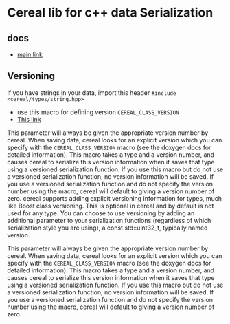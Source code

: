 # Cereal lib for c++ data Serialization

## docs
- [main link](https://uscilab.github.io/cereal) 

## Versioning
If you have strings in your data, import this header `#include <cereal/types/string.hpp>`

- use this macro for defining version 
  `CEREAL_CLASS_VERSION`
- [This link](https://uscilab.github.io/cereal/serialization_functions.html#versioning) 

This parameter will always be given the appropriate version number by cereal. When saving data, cereal looks for an explicit version which you can specify with the `CEREAL_CLASS_VERSION` macro (see the doxygen docs for detailed information). This macro takes a type and a version number, and causes cereal to serialize this version information when it saves that type using a versioned serialization function. If you use this macro but do not use a versioned serialization function, no version information will be saved. If you use a versioned serialization function and do not specify the version number using the macro, cereal will default to giving a version number of zero.
cereal supports adding explicit versioning information for types, much like Boost class versioning. This is optional in cereal and by default is not used for any type. You can choose to use versioning by adding an additional parameter to your serialization functions (regardless of which serialization style you are using), a const std::uint32_t, typically named version.

This parameter will always be given the appropriate version number by cereal. When saving data, cereal looks for an explicit version which you can specify with the `CEREAL_CLASS_VERSION` macro (see the doxygen docs for detailed information). This macro takes a type and a version number, and causes cereal to serialize this version information when it saves that type using a versioned serialization function. If you use this macro but do not use a versioned serialization function, no version information will be saved. If you use a versioned serialization function and do not specify the version number using the macro, cereal will default to giving a version number of zero.

